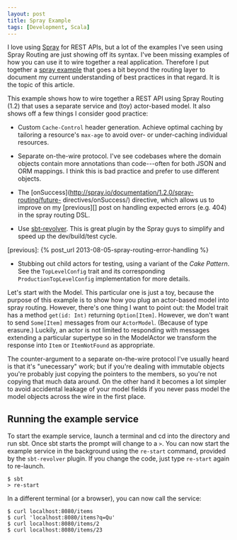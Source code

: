```yaml
---
layout: post
title: Spray Example
tags: [Development, Scala]
---
```


I love using [Spray](http://spray.io) for REST APIs, but a lot of the examples
I've seen using Spray Routing are just showing off its syntax. I've been
missing examples of how you can use it to wire together a real application.
Therefore I put together a [spray
example](https://github.com/stig/spray-example/) that goes a bit beyond the
routing layer to document my current understanding of best practices in that
regard. It is the topic of this article.

This example shows how to wire together a REST API using Spray Routing (1.2)
that uses a separate service and (toy) actor-based model. It also shows off a
few things I consider good practice:

* Custom `Cache-Control` header generation. Achieve optimal caching by
tailoring a resource's `max-age` to avoid over- or under-caching individual
resources.

* Separate on-the-wire protocol. I've see codebases where the domain objects
contain more annotations than code---often for both JSON and ORM mappings. I
think this is bad practice and prefer to use different objects.

* The [onSuccess](http://spray.io/documentation/1.2.0/spray-routing/future-
directives/onSuccess/) directive, which allows us to improve on my [previous][]
post on handling expected errors (e.g. 404) in the spray routing DSL.

* Use [sbt-revolver](https://github.com/spray/sbt-revolver). This is great
plugin by the Spray guys to simplify and speed up the dev/build/test cycle.

[previous]: {% post_url 2013-08-05-spray-routing-error-handling %}

* Stubbing out child actors for testing, using a variant of the *Cake
Pattern*. See the `TopLevelConfig` trait and its corresponding
`ProductionTopLevelConfig` implementation for more details.

Let's start with the Model. This particular one is just a toy, because the
purpose of this example is to show how you plug an actor-based model into
spray routing. However, there's one thing I want to point out: the Model trait
has a method `get(id: Int)` returning `Option[Item]`. However, we don't want
to send `Some[Item]` messages from our `ActorModel`. (Because of type
erasure.) Luckily, an actor is not limited to responding with messages
extending a particular supertype so in the ModelActor we transform the
response into `Item` or `ItemNotFound` as appropriate.


The counter-argument to a separate on-the-wire protocol I've usually heard is
that it's "unecessary" work; but if you're dealing with immutable objects
you're probably just copying the pointers to the members, so you're not
copying that much data around. On the other hand it becomes a lot simpler to
avoid accidental leakage of your model fields if you never pass model the
model objects across the wire in the first place.


Running the example service
---------------------------

To start the example service, launch a terminal and cd into the directory and
run sbt. Once sbt starts the prompt will change to a `>`. You can now start
the example service in the background using the `re-start` command, provided
by the `sbt-revolver` plugin. If you change the code, just type `re-start`
again to re-launch.

    $ sbt
    > re-start

In a different terminal (or a browser), you can now call the service:

    $ curl localhost:8080/items
    $ curl 'localhost:8080/items?q=Qu'
    $ curl localhost:8080/items/2
    $ curl localhost:8080/items/23




